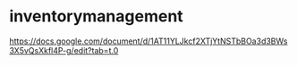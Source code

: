 # inventorymanagement

https://docs.google.com/document/d/1AT11YLJkcf2XTjYtNSTbBOa3d3BWs3X5vQsXkfl4P-g/edit?tab=t.0
